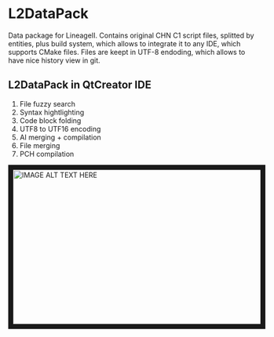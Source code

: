 # L2DataPack
Data package for LineageII. Contains original CHN C1 script files, splitted by entities, plus build system, which allows to integrate it to any IDE, which supports CMake files. Files are keept in UTF-8 endoding, which allows to have nice history view in git.

## L2DataPack in QtCreator IDE
1. File fuzzy search
2. Syntax hightlighting
3. Code block folding
4. UTF8 to UTF16 encoding
5. AI merging + compilation
6. File merging
7. PCH compilation

<a href="https://www.youtube.com/embed/K6QPWLvnduc" target="_blank"><img src="http://img.youtube.com/vi/K6QPWLvnduc/0.jpg" 
alt="IMAGE ALT TEXT HERE" width="560" height="315" border="10" /></a>

